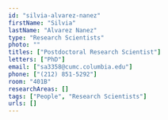 ```yaml
---
id: "silvia-alvarez-nanez"
firstName: "Silvia"
lastName: "Alvarez Nanez"
type: "Research Scientists"
photo: ""
titles: ["Postdoctoral Research Scientist"]
letters: ["PhD"]
email: ["sa3358@cumc.columbia.edu"]
phone: ["(212) 851-5292"]
room: "401B"
researchAreas: []
tags: ["People", "Research Scientists"]
urls: []
---
```

